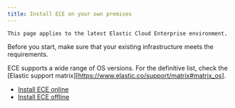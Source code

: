 ```yaml
---
title: Install ECE on your own premises
---
```


```{note}
This page applies to the latest Elastic Cloud Enterprise environment.
```

Before you start, make sure that your existing infrastructure meets the requirements.

ECE supports a wide range of OS versions.
For the definitive list, check the [Elastic support matrix][https://www.elastic.co/support/matrix#matrix_os].

  - [Install ECE online](https://www.elastic.co/guide/en/cloud-enterprise/current/ece-install-onprem.html)
  - [Install ECE offline](https://www.elastic.co/guide/en/cloud-enterprise/current/ece-install-offline.html)